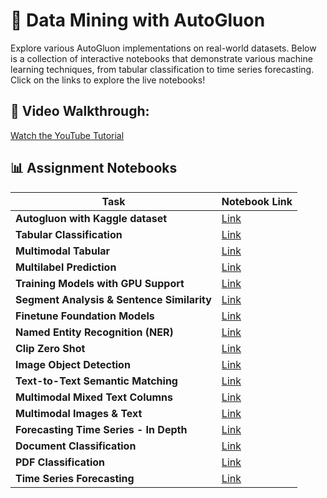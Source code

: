 # 🚀 Data Mining with AutoGluon

Explore various AutoGluon implementations on real-world datasets. Below is a collection of interactive notebooks that demonstrate various machine learning techniques, from tabular classification to time series forecasting. Click on the links to explore the live notebooks!



## 🎥 Video Walkthrough:
[Watch the YouTube Tutorial](https://www.youtube.com)



## 📊 Assignment Notebooks

| Task | Notebook Link |
|----------------------------------------------|---------------------------------------------------------------------------------------------------------|
| **Autogluon with Kaggle dataset** | [Link](https://colab.research.google.com/drive/1UF7c6zvXmcom264Wlsxc546zsbiWUR5_) |
| **Tabular Classification** | [Link](https://colab.research.google.com/drive/1gdinv0WgJ1OYuVusETpNn2CrUeeNgnxj) |
| **Multimodal Tabular** | [Link](https://colab.research.google.com/drive/1i1LKVR9Oyaa3tLLsJoBy4k2zNlWpLiGj#scrollTo=ad480e57) |
| **Multilabel Prediction** | [Link](https://colab.research.google.com/drive/1Lov4-aVDZVLpYs40vVyS7PLMUm8dXvPP#scrollTo=e796708d) |
| **Training Models with GPU Support** | [Link](https://colab.research.google.com/drive/1RqeDet1QaBn3kHpYPUjK_5OfQh7Lpnad#scrollTo=fb52a296) |
| **Segment Analysis & Sentence Similarity** | [Link](https://colab.research.google.com/drive/1NweddoM-HD5HPTF8EkbxsduAt6acLFJz#scrollTo=d2535bb3) |
| **Finetune Foundation Models** | [Link](https://colab.research.google.com/drive/10DVn63Pipg_uMj6RO30m9XHyfqHMYo88#scrollTo=9f79a6f4) |
| **Named Entity Recognition (NER)** | [Link](https://colab.research.google.com/drive/1lAnkDjxbWk0eT818UwqqosUvDicjn__l#scrollTo=fb74845a) |
| **Clip Zero Shot** | [Link](https://colab.research.google.com/drive/1GJyxKmOdOUvuW3GEpHSVXo6bkncQgwRW#scrollTo=5c55bd15) |
| **Image Object Detection** | [Link](https://colab.research.google.com/drive/1rcZ2qtflXvPhpC-9r-AZE1K_9UD7g79A?usp=sharing) |
| **Text-to-Text Semantic Matching** | [Link](https://colab.research.google.com/drive/1qSRwEOAjmAVc9NYEd-QJVtPf9po734UZ#scrollTo=2d2db12c) |
| **Multimodal Mixed Text Columns** | [Link](https://colab.research.google.com/drive/1169nk5tMzDKreWg_9TicoDLebOen8YPP#scrollTo=72c67048) |
| **Multimodal Images & Text** | [Link](https://colab.research.google.com/drive/1Wp_g3jyx7e2mdj7ZjIdFkXfcf-uyPonf#scrollTo=nRTQOVg61K8-) |
| **Forecasting Time Series - In Depth** | [Link](https://colab.research.google.com/drive/1JmwZMuArk880fCMXSvkOqX74kp-bzBBX#scrollTo=5fb03059) |
| **Document Classification** | [Link](https://colab.research.google.com/drive/10iIyo8qb1Jt5dxB7mvKMsY9U9NWfwyTe#scrollTo=7c43dcaf-0cc7-4b0c-b8d3-87982dabd383) |
| **PDF Classification** | [Link](https://colab.research.google.com/drive/1JqGUa91X3jlg_6ADaLXL5lzuWz7JxcMr#scrollTo=aa00faab-252f-44c9-b8f7-57131aa8251c) |
| **Time Series Forecasting** | [Link](https://colab.research.google.com/drive/1_gO3UvLDvoHH4-TBX5_Kn9A7WINi0OHt#scrollTo=BrZKldVCLaBb) |



